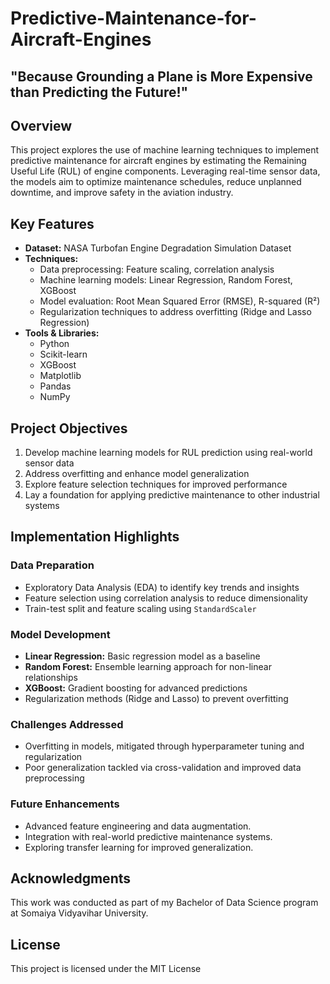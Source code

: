 # Predictive-Maintenance-for-Aircraft-Engines
## "Because Grounding a Plane is More Expensive than Predicting the Future!"

## Overview
This project explores the use of machine learning techniques to implement predictive maintenance for aircraft engines by estimating the Remaining Useful Life (RUL) of engine components. Leveraging real-time sensor data, the models aim to optimize maintenance schedules, reduce unplanned downtime, and improve safety in the aviation industry.

## Key Features
- **Dataset:** NASA Turbofan Engine Degradation Simulation Dataset
- **Techniques:**
  - Data preprocessing: Feature scaling, correlation analysis
  - Machine learning models: Linear Regression, Random Forest, XGBoost
  - Model evaluation: Root Mean Squared Error (RMSE), R-squared (R²)
  - Regularization techniques to address overfitting (Ridge and Lasso Regression)
- **Tools & Libraries:** 
  - Python
  - Scikit-learn
  - XGBoost
  - Matplotlib
  - Pandas
  - NumPy

## Project Objectives
1. Develop machine learning models for RUL prediction using real-world sensor data
2. Address overfitting and enhance model generalization
3. Explore feature selection techniques for improved performance
4. Lay a foundation for applying predictive maintenance to other industrial systems

## Implementation Highlights
### Data Preparation
- Exploratory Data Analysis (EDA) to identify key trends and insights
- Feature selection using correlation analysis to reduce dimensionality
- Train-test split and feature scaling using `StandardScaler`

### Model Development
- **Linear Regression:** Basic regression model as a baseline
- **Random Forest:** Ensemble learning approach for non-linear relationships
- **XGBoost:** Gradient boosting for advanced predictions
- Regularization methods (Ridge and Lasso) to prevent overfitting

### Challenges Addressed
- Overfitting in models, mitigated through hyperparameter tuning and regularization
- Poor generalization tackled via cross-validation and improved data preprocessing

### Future Enhancements
- Advanced feature engineering and data augmentation.
- Integration with real-world predictive maintenance systems.
- Exploring transfer learning for improved generalization.

## Acknowledgments
This work was conducted as part of my Bachelor of Data Science program at Somaiya Vidyavihar University.

## License
This project is licensed under the MIT License
